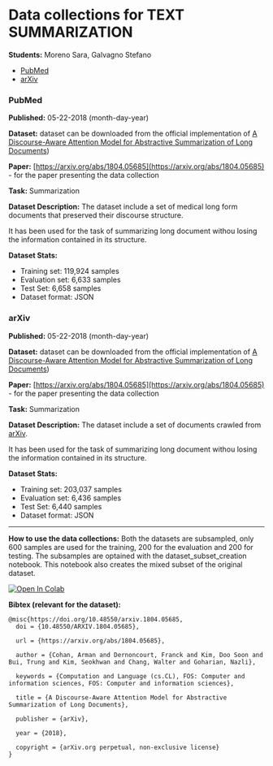 Data collections for TEXT SUMMARIZATION
=================

**Students:** Moreno Sara, Galvagno Stefano

   * [PubMed](#PubMed)
   * [arXiv](#arXiv)

### PubMed
**Published:** 05-22-2018 (month-day-year)

**Dataset:** dataset can be downloaded from the official implementation of [A Discourse-Aware Attention Model for Abstractive Summarization of Long Documents](https://github.com/armancohan/long-summarization))

**Paper:** [https://arxiv.org/abs/1804.05685](https://arxiv.org/abs/1804.05685) - for the paper presenting the data collection

**Task:** Summarization

**Dataset Description:**
The dataset include a set of medical long form documents that preserved their discourse structure.

It has been used for the task of summarizing long document withou losing the information contained in its structure.

**Dataset Stats:**

- Training set: 119,924 samples
- Evaluation set: 6,633 samples
- Test Set: 6,658 samples
- Dataset format: JSON

### arXiv
**Published:** 05-22-2018 (month-day-year)

**Dataset:** dataset can be downloaded from the official implementation of [A Discourse-Aware Attention Model for Abstractive Summarization of Long Documents](https://github.com/armancohan/long-summarization))

**Paper:** [https://arxiv.org/abs/1804.05685](https://arxiv.org/abs/1804.05685) - for the paper presenting the data collection

**Task:** Summarization

**Dataset Description:**
The dataset include a set of documents crawled from [arXiv](https://arxiv.org/).

It has been used for the task of summarizing long document withou losing the information contained in its structure.

**Dataset Stats:**

- Training set: 203,037 samples
- Evaluation set: 6,436 samples
- Test Set: 6,440 samples
- Dataset format: JSON

---
**How to use the data collections:** Both the datasets are subsampled, only 600 samples are used for the training, 200 for the evaluation and 200 for testing. The subsamples are optained with the dataset_subset_creation notebook.
This notebook also creates the mixed subset of the original dataset.

[![Open In Colab](https://colab.research.google.com/assets/colab-badge.svg)](https://colab.research.google.com/drive/10oWL_RDSoFTJdi-EbNIgTDWLDxEpr__h?usp=sharing)

**Bibtex (relevant for the dataset):**

```
@misc{https://doi.org/10.48550/arxiv.1804.05685,
  doi = {10.48550/ARXIV.1804.05685},
  
  url = {https://arxiv.org/abs/1804.05685},
  
  author = {Cohan, Arman and Dernoncourt, Franck and Kim, Doo Soon and Bui, Trung and Kim, Seokhwan and Chang, Walter and Goharian, Nazli},
  
  keywords = {Computation and Language (cs.CL), FOS: Computer and information sciences, FOS: Computer and information sciences},
  
  title = {A Discourse-Aware Attention Model for Abstractive Summarization of Long Documents},
  
  publisher = {arXiv},
  
  year = {2018},
  
  copyright = {arXiv.org perpetual, non-exclusive license}
}

```
